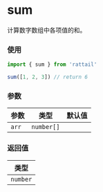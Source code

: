 # sum

计算数字数组中各项值的和。

### 使用

```ts
import { sum } from 'rattail'

sum([1, 2, 3]) // return 6
```

### 参数

| 参数  | 类型       | 默认值 |
| ----- | ---------- | ------ |
| `arr` | `number[]` |        |

### 返回值

| 类型     |
| -------- |
| `number` |
